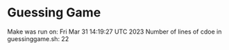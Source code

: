 # Guessing Game
Make was run on: Fri Mar 31 14:19:27 UTC 2023
Number of lines of cdoe in guessinggame.sh: 22
